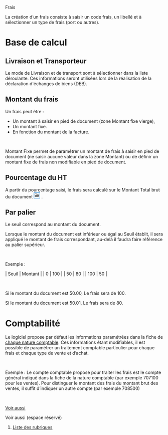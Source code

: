 







Frais



La création d’un frais consiste à saisir un code frais, un libellé et 
 à sélectionner un type de frais (port ou autres).


# Base de calcul


## Livraison et Transporteur


Le mode de Livraison 
 et de transport sont à sélectionner dans la liste déroulante. Ces informations 
 seront utilisées lors de la réalisation de la déclaration d'échanges 
 de biens (DEB).


## Montant du frais


Un frais peut être :


* Un montant à saisir 
 en pied de document (zone Montant fixe vierge),
* Un montant fixe.
* En fonction du montant de la facture.


 


Montant Fixe permet de paramétrer un montant de frais à saisir en pied 
 de document (ne saisir aucune valeur dans la zone Montant) ou de définir 
 un montant fixe de frais non modifiable en pied de document.


## Pourcentage du HT


A partir du pourcentage saisi, le frais sera calculé sur le Montant 
 Total brut du document ![image\Gest0000.gif](../../assets/images/Frais/2/BoutonDossier.gif) .


## Par palier


Le seuil correspond au montant du document.


Lorsque le montant du document est inférieur ou égal au Seuil établit, 
 il sera appliqué le montant de frais correspondant, au-delà il faudra 
 faire référence au palier supérieur.


 


Exemple :






| Seuil | Montant |
| 0 | 100 |
| 50 | 80 |
| 100 | 50 |


 


Si le montant du document est 50.00, Le frais sera de 100.


Si le montant du document est 50.01, Le frais sera de 80.


# Comptabilité


Le logiciel propose par défaut les informations paramétrées dans la 
 fiche de [chaque 
 nature comptable](../../NaturesComptable/1/NaturesComptables.htm). Ces informations étant modifiables, il est possible 
 de paramétrer un traitement comptable particulier pour chaque frais et 
 chaque type de vente et d’achat.


 


Exemple : Le compte comptable proposé pour traiter les frais est le 
 compte général indiqué dans la fiche de la nature comptable (par exemple 
 707100 pour les ventes). Pour distinguer le montant des frais du montant 
 brut des ventes, il suffit d’indiquer un autre compte (par exemple 708500)


 


[Voir aussi](javascript:RelatedTopic0.Click())


Voir aussi (espace réservé)
 

1. [Liste des rubriques](#)



